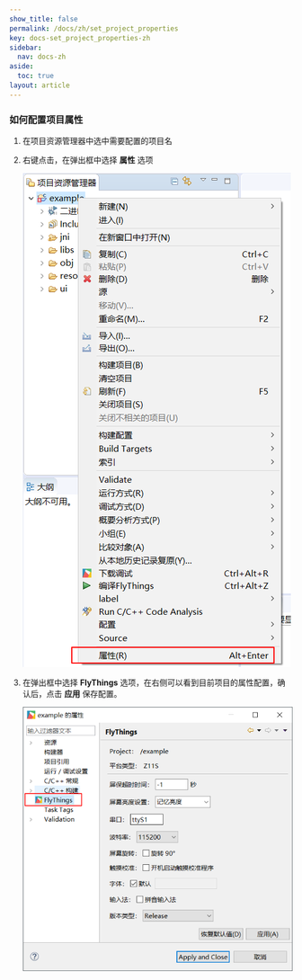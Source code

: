 ```yaml
---
show_title: false
permalink: /docs/zh/set_project_properties
key: docs-set_project_properties-zh
sidebar:
  nav: docs-zh
aside:
  toc: true
layout: article
---
```


###  如何配置项目属性

1. 在项目资源管理器中选中需要配置的项目名  

2. 右键点击，在弹出框中选择 **属性**  选项  

   ![](assets/set_project_properties.png)  

3. 在弹出框中选择 **FlyThings** 选项，在右侧可以看到目前项目的属性配置，确认后，点击 **应用** 保存配置。  

    ![](assets/set_project_properties2.png)


